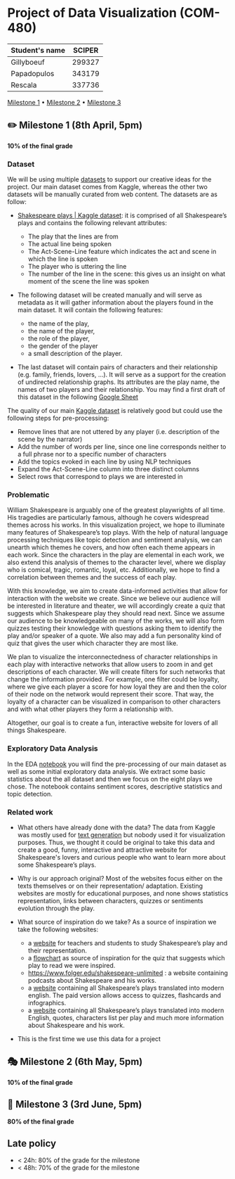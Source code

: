 # Project of Data Visualization (COM-480)

| Student's name | SCIPER |
| -------------- | ------ |
| Gillyboeuf | 299327 |
| Papadopulos | 343179 |
| Rescala | 337736 |

[Milestone 1](README.md#milestone-1) • [Milestone 2](README.md#milestone-2) • [Milestone 3](README.md#milestone-3)

## :pencil2: Milestone 1 (8th April, 5pm)

**10% of the final grade**

### Dataset

  We will be using multiple [datasets](data) to support our creative ideas for the project. Our main dataset comes from Kaggle, whereas the other two datasets will be manually curated from web content. The datasets are as follow:
- [Shakespeare plays | Kaggle dataset](https://www.kaggle.com/datasets/kingburrito666/shakespeare-plays): it is comprised of all Shakespeare’s plays and contains the following relevant attributes:
  - The play that the lines are from
  - The actual line being spoken
  - The Act-Scene-Line feature which indicates the act and scene in which the line is spoken
  - The player who is uttering the line
  - The number of the line in the scene: this gives us an insight on what moment of the scene the line was spoken

- The following dataset will be created manually and will serve as metadata as it will gather information about the players found in the main dataset. It will contain the following features: 
  - the name of the play, 
  - the name of the player,
  - the role of the player,
  - the gender of the player
  - a small description of the player.

- The last dataset will contain pairs of characters and their relationship (e.g. family, friends, lovers, …). It will serve as a support for the creation of undirected relationship graphs. Its attributes are the play name, the names of two players and their relationship.
You may find a first draft of this dataset in the following [Google Sheet]( https://docs.google.com/spreadsheets/d/1mXiWwkJdKY17SZ2V29jC9RvpQgsCbn0mdo9YVyaGr38/edit?usp=sharing) 

The quality of our main [Kaggle dataset](https://www.kaggle.com/datasets/kingburrito666/shakespeare-plays) is relatively good but could use the following steps for pre-processing:
- Remove lines that are not uttered by any player (i.e. description of the scene by the narrator)
- Add the number of words per line, since one line corresponds neither to a full phrase nor to a specific number of characters
- Add the topics evoked in each line by using NLP techniques
- Expand the Act-Scene-Line column into three distinct columns
- Select rows that correspond to plays we are interested in


### Problematic

  William Shakespeare is arguably one of the greatest playwrights of all time. His tragedies are particularly famous, although he covers widespread themes across his works. In this visualization project, we hope to illuminate many features of Shakespeare’s top plays. With the help of natural language processing techniques like topic detection and sentiment analysis, we can unearth which themes he covers, and how often each theme appears in each work. Since the characters in the play are elemental in each work, we also extend this analysis of themes to the character level, where we display who is comical, tragic, romantic, loyal, etc. Additionally, we hope to find a correlation between themes and the success of each play.
  
  With this knowledge, we aim to create data-informed activities that allow for interaction with the website we create. Since we believe our audience will be interested in literature and theater, we will accordingly create a quiz that suggests which Shakespeare play they should read next. Since we assume our audience to be knowledgeable on many of the works, we will also form quizzes testing their knowledge with questions asking them to identify the play and/or speaker of a quote. We also may add a fun personality kind of quiz that gives the user which character they are most like.
  
  We plan to visualize the interconnectedness of character relationships in each play with interactive networks that allow users to zoom in and get descriptions of each character. We will create filters for such networks that change the information provided. For example, one filter could be loyalty, where we give each player a score for how loyal they are and then the color of their node on the network would represent their score. That way, the loyalty of a character can be visualized in comparison to other characters and with what other players they form a relationship with. 

  Altogether, our goal is to create a fun, interactive website for lovers of all things Shakespeare.

### Exploratory Data Analysis

  In the EDA [notebook](notebooks/pre-processing.ipynb) you will find the pre-processing of our main dataset as well as some initial exploratory data analysis. We extract some basic statistics about the all dataset and then we focus on the eight plays we chose. The notebook contains sentiment scores, descriptive statistics and topic detection.


### Related work

- What others have already done with the data?
The data from Kaggle was mostly used for [text generation](https://www.kaggle.com/datasets/kingburrito666/shakespeare-pays/code) but nobody used it for visualization purposes. Thus, we thought it could be original to take this data and create a good, funny, interactive and attractive website for Shakespeare's lovers and curious people who want to learn more about some Shakespeare’s plays. 

- Why is our approach original?
Most of the websites focus either on the texts themselves or on their representation/ adaptation. Existing websites are mostly for educational purposes, and none shows statistics representation, links between characters, quizzes or sentiments evolution through the play.

- What source of inspiration do we take?
As a source of inspiration we take the following websites:
  - a [website](https://myshakespeare.com/whats-next) for teachers and students to study Shakespeare’s play and their representation.
  - a [flowchart](https://goodticklebrain.com/home/2016/4/18/which-shakespeare-play-should-i-see-an-illustrated-flowchart) as source of inspiration for the quiz that suggests which play to read we were inspired.
  - https://www.folger.edu/shakespeare-unlimited : a website containing podcasts about Shakespeare and his works.
  - a [website](https://www.sparknotes.com/shakespeare/) containing all Shakespeare’s plays translated into modern english. The paid version allows access to quizzes, flashcards and infographics. 
  - a [website](https://nosweatshakespeare.com/) containing all Shakespeare’s plays translated into modern English, quotes, characters list per play and much more information about Shakespeare and his work.
- This is the first time we use this data for a project 


## :performing_arts: Milestone 2 (6th May, 5pm)

**10% of the final grade**


## :clap: Milestone 3 (3rd June, 5pm)

**80% of the final grade**


## Late policy

- < 24h: 80% of the grade for the milestone
- < 48h: 70% of the grade for the milestone


